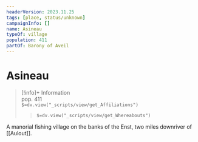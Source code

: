 ```yaml
---
headerVersion: 2023.11.25
tags: [place, status/unknown]
campaignInfo: []
name: Asineau
typeOf: village
population: 411
partOf: Barony of Aveil
---
```

# Asineau
>[!info]+ Information  
> pop. 411  
> `$=dv.view("_scripts/view/get_Affiliations")`  
>> `$=dv.view("_scripts/view/get_Whereabouts")`

A manorial fishing village on the banks of the Enst, two miles downriver of [[Aulout]].